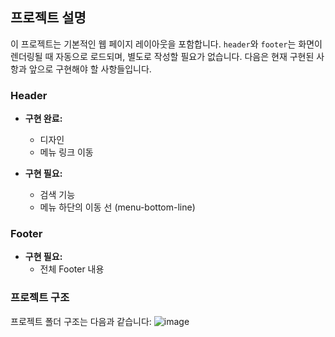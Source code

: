## 프로젝트 설명

이 프로젝트는 기본적인 웹 페이지 레이아웃을 포함합니다. `header`와 `footer`는 화면이 렌더링될 때 자동으로 로드되며, 별도로 작성할 필요가 없습니다. 다음은 현재 구현된 사항과 앞으로 구현해야 할 사항들입니다.

### Header
- **구현 완료:**
  - 디자인
  - 메뉴 링크 이동

- **구현 필요:**
  - 검색 기능
  - 메뉴 하단의 이동 선 (menu-bottom-line)

### Footer
- **구현 필요:**
  - 전체 Footer 내용

### 프로젝트 구조
프로젝트 폴더 구조는 다음과 같습니다:
![image](https://github.com/user-attachments/assets/d5e96687-325b-47fe-8ae4-29623251e569)
